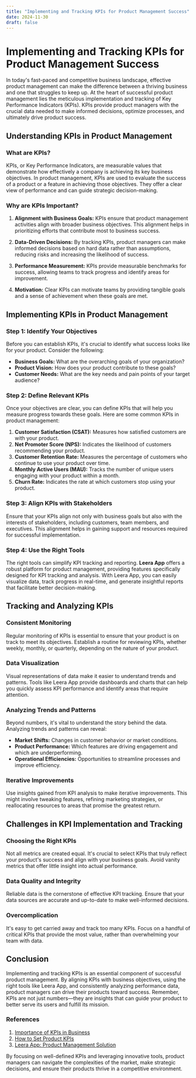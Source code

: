 ```yaml
---
title: "Implementing and Tracking KPIs for Product Management Success"
date: 2024-11-30
draft: false
---
```

# Implementing and Tracking KPIs for Product Management Success

In today's fast-paced and competitive business landscape, effective product management can make the difference between a thriving business and one that struggles to keep up. At the heart of successful product management lies the meticulous implementation and tracking of Key Performance Indicators (KPIs). KPIs provide product managers with the crucial data needed to make informed decisions, optimize processes, and ultimately drive product success.

## Understanding KPIs in Product Management

### What are KPIs?

KPIs, or Key Performance Indicators, are measurable values that demonstrate how effectively a company is achieving its key business objectives. In product management, KPIs are used to evaluate the success of a product or a feature in achieving those objectives. They offer a clear view of performance and can guide strategic decision-making.

### Why are KPIs Important?

1. **Alignment with Business Goals:** KPIs ensure that product management activities align with broader business objectives. This alignment helps in prioritizing efforts that contribute most to business success.

2. **Data-Driven Decisions:** By tracking KPIs, product managers can make informed decisions based on hard data rather than assumptions, reducing risks and increasing the likelihood of success.

3. **Performance Measurement:** KPIs provide measurable benchmarks for success, allowing teams to track progress and identify areas for improvement.

4. **Motivation:** Clear KPIs can motivate teams by providing tangible goals and a sense of achievement when these goals are met.

## Implementing KPIs in Product Management

### Step 1: Identify Your Objectives

Before you can establish KPIs, it's crucial to identify what success looks like for your product. Consider the following:

- **Business Goals:** What are the overarching goals of your organization?
- **Product Vision:** How does your product contribute to these goals?
- **Customer Needs:** What are the key needs and pain points of your target audience?

### Step 2: Define Relevant KPIs

Once your objectives are clear, you can define KPIs that will help you measure progress towards these goals. Here are some common KPIs in product management:

1. **Customer Satisfaction (CSAT):** Measures how satisfied customers are with your product.
2. **Net Promoter Score (NPS):** Indicates the likelihood of customers recommending your product.
3. **Customer Retention Rate:** Measures the percentage of customers who continue to use your product over time.
4. **Monthly Active Users (MAU):** Tracks the number of unique users engaging with your product within a month.
5. **Churn Rate:** Indicates the rate at which customers stop using your product.

### Step 3: Align KPIs with Stakeholders

Ensure that your KPIs align not only with business goals but also with the interests of stakeholders, including customers, team members, and executives. This alignment helps in gaining support and resources required for successful implementation.

### Step 4: Use the Right Tools

The right tools can simplify KPI tracking and reporting. **Leera App** offers a robust platform for product management, providing features specifically designed for KPI tracking and analysis. With Leera App, you can easily visualize data, track progress in real-time, and generate insightful reports that facilitate better decision-making.

## Tracking and Analyzing KPIs

### Consistent Monitoring

Regular monitoring of KPIs is essential to ensure that your product is on track to meet its objectives. Establish a routine for reviewing KPIs, whether weekly, monthly, or quarterly, depending on the nature of your product.

### Data Visualization

Visual representations of data make it easier to understand trends and patterns. Tools like Leera App provide dashboards and charts that can help you quickly assess KPI performance and identify areas that require attention.

### Analyzing Trends and Patterns

Beyond numbers, it's vital to understand the story behind the data. Analyzing trends and patterns can reveal:

- **Market Shifts:** Changes in customer behavior or market conditions.
- **Product Performance:** Which features are driving engagement and which are underperforming.
- **Operational Efficiencies:** Opportunities to streamline processes and improve efficiency.

### Iterative Improvements

Use insights gained from KPI analysis to make iterative improvements. This might involve tweaking features, refining marketing strategies, or reallocating resources to areas that promise the greatest return.

## Challenges in KPI Implementation and Tracking

### Choosing the Right KPIs

Not all metrics are created equal. It's crucial to select KPIs that truly reflect your product's success and align with your business goals. Avoid vanity metrics that offer little insight into actual performance.

### Data Quality and Integrity

Reliable data is the cornerstone of effective KPI tracking. Ensure that your data sources are accurate and up-to-date to make well-informed decisions.

### Overcomplication

It's easy to get carried away and track too many KPIs. Focus on a handful of critical KPIs that provide the most value, rather than overwhelming your team with data.

## Conclusion

Implementing and tracking KPIs is an essential component of successful product management. By aligning KPIs with business objectives, using the right tools like Leera App, and consistently analyzing performance data, product managers can drive their products toward success. Remember, KPIs are not just numbers—they are insights that can guide your product to better serve its users and fulfill its mission.

### References

1. [Importance of KPIs in Business](https://www.forbes.com/sites/forbesbusinesscouncil/2021/09/14/why-key-performance-indicators-matter-and-how-to-choose-them/)
2. [How to Set Product KPIs](https://www.productplan.com/learn/how-to-set-product-kpis/)
3. [Leera App: Product Management Solution](https://leera.app)

By focusing on well-defined KPIs and leveraging innovative tools, product managers can navigate the complexities of the market, make strategic decisions, and ensure their products thrive in a competitive environment.